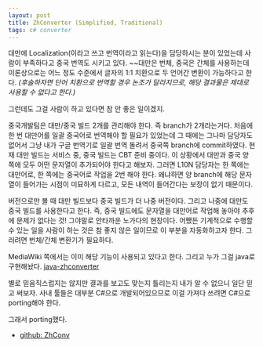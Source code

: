 ```yaml
---
layout: post
title: ZhConverter (Simplified, Traditional)
tags: c# converter
---
```


대만에 Localization(이라고 쓰고 번역이라고 읽는다)을 담당하시는 분이 있었는데 사람이 부족하다고 중국 번역도 시키고 있다. ~~대만은 번체, 중국은 간체를 사용하는데 이론상으로는 어느 정도 수준에서 글자의 1:1 치환으로 두 언어간 변환이 가능하다고 한다. *(후술하자면 단어 치환으로 번역할 경우 논조가 달라지므로, 해당 결과물은 제대로 사용할 수 없다고 한다.)*

그런데도 그걸 사람이 하고 있다면 참 안 좋은 일이겠지.

중국개발팀은 대만/중국 빌드 2개를 관리해야 한다. 즉 branch가 2개라는거다. 처음에 한 번 대만어를 일괄 중국어로 번역해야 할 필요가 있었는데 그 때에는 그나마 담당자도 없어서 그냥 내가 구글 번역기로 일괄 번역 돌려서 중국쪽 branch에 commit하였다. 현재 대만 빌드는 서비스 중, 중국 빌드는 CBT 준비 중이다. 이 상황에서 대만과 중국 양 쪽에 모두 어떤 문자열이 추가되어야 한다고 해보자. 그러면 L10N 담당자는 한 쪽에는 대만어로, 한 쪽에는 중국어로 작업을 2번 해야 한다. 왜냐하면 양 branch에 해당 문자열이 들어가는 시점이 미묘하게 다르고, 모든 내역이 들어간다는 보장이 없기 때문이다.

버전으로만 볼 때 대만 빌드보다 중국 빌드가 더 나중 버전이다. 그리고 나중에 대만도 중국 빌드를 사용한다고 한다. 즉, 중국 빌드에도 문자열을 대만어로 작업해 놓아야 추후에 문제가 없다는 것! 그야말로 안타까운 노가다의 현장이다. 어쨌든 기계적으로 수행할 수 있는 일을 사람이 하는 것은 참 좋지 않은 일이므로 이 부분을 자동화하고자 한다. 그러려면 번체/간체 변환기가 필요하다.

MediaWiki 쪽에서는 이미 해당 기능이 사용되고 있다고 한다. 그리고 누가 그걸 java로 구현해놨다. [java-zhconverter](https://code.google.com/p/java-zhconverter/)

별로 믿음직스럽지는 않지만 결과를 보고도 맞는지 틀리는지 내가 알 수 없으니 일단 믿고 써보자. 사내 툴들은 대부분 C#으로 개발되어있으므로 이걸 가져다 쓰려면 C#으로 porting해야 한다.

그래서 porting했다.

* [github: ZhConv](https://github.com/lacti/ZhConv)

